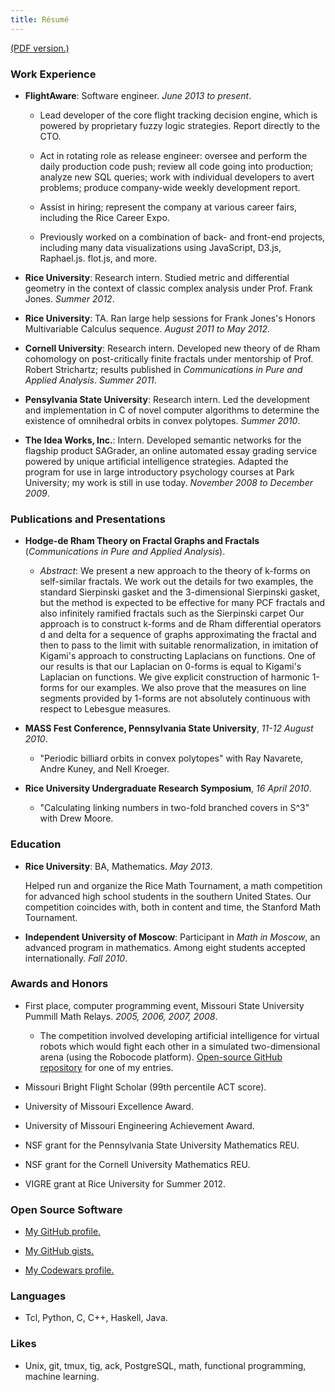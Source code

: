 ```yaml
---
title: Résumé
---
```


[(PDF version.)](https://www.dropbox.com/s/u530tv20au8v8ll/cv.pdf?dl=0)

### Work Experience

*	**FlightAware**:
	Software engineer. *June 2013 to present*.

	-	Lead developer of the core flight tracking decision engine, which is powered by proprietary fuzzy logic strategies. Report directly to the CTO.

	-	Act in rotating role as release engineer: oversee and perform the daily production code push; review all code going into production; analyze new SQL queries; work with individual developers to avert problems; produce company-wide weekly development report.

	-	Assist in hiring; represent the company at various career fairs, including the Rice Career Expo.

	-	Previously worked on a combination of back- and front-end projects, including many data visualizations using JavaScript, D3.js, Raphael.js. flot.js, and more.

*	**Rice University**:
	Research intern. Studied metric and differential geometry in the context of classic complex analysis under Prof. Frank Jones. *Summer 2012*.

*	**Rice University**: TA. Ran large help sessions for Frank Jones's Honors Multivariable Calculus sequence. *August 2011 to May 2012*.

*	**Cornell University**: Research intern. Developed new theory of de Rham cohomology on post-critically finite fractals under mentorship of Prof. Robert Strichartz; results published in *Communications in Pure and Applied Analysis*. *Summer 2011*.

*	**Pensylvania State University**: Research intern. Led the development and implementation in C of novel computer algorithms to determine the existence of omnihedral orbits in convex polytopes. *Summer 2010*.

*	**The Idea Works, Inc.**: Intern. Developed semantic networks for the flagship product SAGrader, an online automated essay grading service powered by unique artificial intelligence strategies. Adapted the program for use in large introductory psychology courses at Park University; my work is still in use today. *November 2008 to December 2009*.

### Publications and Presentations

*	**Hodge-de Rham Theory on Fractal Graphs and Fractals** (*Communications in Pure and Applied Analysis*).

	- *Abstract*: We present a new approach to the theory of k-forms on self-similar fractals. We work out the details for two examples, the standard Sierpinski gasket and the 3-dimensional Sierpinski gasket, but the method is expected to be effective for many PCF fractals and also infinitely ramified fractals such as the Sierpinski carpet Our approach is to construct k-forms and de Rham differential operators d and delta for a sequence of graphs approximating the fractal and then to pass to the limit with suitable renormalization, in imitation of Kigami's approach to constructing Laplacians on functions. One of our results is that our Laplacian on 0-forms is equal to Kigami's Laplacian on functions. We give explicit construction of harmonic 1-forms for our examples. We also prove that the measures on line segments provided by 1-forms are not absolutely continuous with respect to Lebesgue measures.

*	**MASS Fest Conference, Pennsylvania State University**, *11-12 August 2010*.

	- "Periodic billiard orbits in convex polytopes" with Ray Navarete, Andre Kuney, and Nell Kroeger.

*	**Rice University Undergraduate Research Symposium**, *16 April 2010*.

	- "Calculating linking numbers in two-fold branched covers in S^3" with Drew Moore.

### Education

*	**Rice University**:
	BA, Mathematics. *May 2013*.

	Helped run and organize the Rice Math Tournament, a math competition for advanced high school students in the southern United States. Our competition coincides with, both in content and time, the Stanford Math Tournament.
*	**Independent University of Moscow**:
	Participant in *Math in Moscow*, an advanced program in mathematics. Among eight students accepted internationally. *Fall 2010*.

### Awards and Honors

*	First place, computer programming event, Missouri State University Pummill Math Relays. *2005, 2006, 2007, 2008*.

	- The competition involved developing artificial intelligence for virtual robots which would fight each other in a simulated two-dimensional arena (using the Robocode platform). [Open-source GitHub repository](https://github.com/zpconn/RoboFuehrer) for one of my entries.

*	Missouri Bright Flight Scholar (99th percentile ACT score).

*	University of Missouri Excellence Award.

*	University of Missouri Engineering Achievement Award.

* 	NSF grant for the Pennsylvania State University Mathematics REU.

*	NSF grant for the Cornell University Mathematics REU.

*	VIGRE grant at Rice University for Summer 2012.

### Open Source Software

*	[My GitHub profile.](http://github.com/zpconn)

*	[My GitHub gists.](http://gist.github.com/zpconn)

*	[My Codewars profile.](http://www.codewars.com/users/zpconn)

### Languages

*	Tcl, Python, C, C++, Haskell, Java.

### Likes

*	Unix, git, tmux, tig, ack, PostgreSQL, math, functional programming, machine learning.
